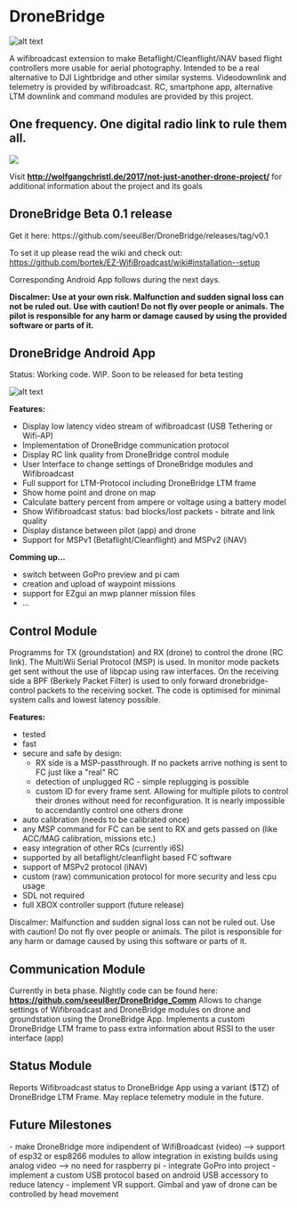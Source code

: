 # DroneBridge
![alt text](https://raw.githubusercontent.com/seeul8er/DroneBridge/master/wiki/DroneBridgeLogo-1_smaller.png)

A wifibroadcast extension to make Betaflight/Cleanflight/iNAV based flight controllers more usable for aerial photography. Intended to be a real alternative to DJI Lightbridge and other similar systems. Videodownlink and telemetry is provided by wifibroadcast. RC, smartphone app, alternative LTM downlink and command modules are provided by this project.

<h2>One frequency. One digital radio link to rule them all.</h2>
<img src="https://github.com/seeul8er/DroneBridge/blob/master/wiki/oneforall.jpg">

Visit <b>http://wolfgangchristl.de/2017/not-just-another-drone-project/</b> for additional information about the project and its goals

<h2>DroneBridge Beta 0.1 release</h2>
Get it here: https://github.com/seeul8er/DroneBridge/releases/tag/v0.1

To set it up please read the wiki and check out: https://github.com/bortek/EZ-WifiBroadcast/wiki#installation--setup

Corresponding Android App follows during the next days.


**Discalmer: Use at your own risk. Malfunction and sudden signal loss can not be ruled out. Use with caution! Do not fly over people or animals. The pilot is responsible for any harm or damage caused by using the provided software or parts of it.**

<h2>DroneBridge Android App</h2>

Status: Working code. WIP. Soon to be released for beta testing

![alt text](https://raw.githubusercontent.com/seeul8er/DroneBridge/master/wiki/dp_app-map-2017-10-29-kleiner.png)

<b>Features:</b>
 - Display low latency video stream of wifibroadcast (USB Tethering or Wifi-AP)
 - Implementation of DroneBridge communication protocol
 - Display RC link quality from DroneBridge control module
 - User Interface to change settings of DroneBridge modules and Wifibroadcast
 - Full support for LTM-Protocol including DroneBridge LTM frame
 - Show home point and drone on map
 - Calculate battery percent from ampere or voltage using a battery model
 - Show Wifibroadcast status: bad blocks/lost packets - bitrate and link quality
 - Display distance between pilot (app) and drone
 - Support for MSPv1 (Betaflight/Cleanflight) and MSPv2 (iNAV)

<b>Comming up...</b>
 - switch between GoPro preview and pi cam
 - creation and upload of waypoint missions
 - support for EZgui an mwp planner mission files
 - ...

<h2>Control Module</h2>

Programms for TX (groundstation) and RX (drone) to control the drone (RC link). The MultiWii Serial Protocol (MSP) is used.
In monitor mode packets get sent without the use of libpcap using raw interfaces. On the receiving side a BPF (Berkely Packet Filter) is used to only forward dronebridge-control packets to the receiving socket. The code is optimised for minimal system calls and lowest latency possible.

<b>Features:</b>
 - tested
 - fast
 - secure and safe by design: 
   - RX side is a MSP-passthrough. If no packets arrive nothing is sent to FC just like a "real" RC
   - detection of unplugged RC - simple replugging is possible
   - custom ID for every frame sent. Allowing for multiple pilots to control their drones without need for reconfiguration. It is nearly impossible to accendantly control one others drone
 - auto calibration (needs to be calibrated once)
 - any MSP command for FC can be sent to RX and gets passed on (like ACC/MAG calibration, missions etc.)
 - easy integration of other RCs (currently i6S)
 - supported by all betaflight/cleanflight based FC software
 - support of MSPv2 protocol (iNAV)
 - custom (raw) communication protocol for more security and less cpu usage
 - SDL not required
 - full XBOX controller support (future release)

Discalmer: Malfunction and sudden signal loss can not be ruled out. Use with caution! Do not fly over people or animals. The pilot is responsible for any harm or damage caused by using this software or parts of it.

<h2>Communication Module</h2>

Currently in beta phase.
Nightly code can be found here: <b>https://github.com/seeul8er/DroneBridge_Comm</b>
Allows to change settings of Wifibroadcast and DroneBridge modules on drone and groundstation using the DroneBridge App.
Implements a custom DroneBridge LTM frame to pass extra information about RSSI to the user interface (app)

<h2>Status Module</h2>
Reports Wifibroadcast status to DroneBridge App using a variant ($TZ) of DroneBridge LTM Frame. May replace telemetry module in the future.


<h2>Future Milestones</h2>
 - make DroneBridge more indipendent of WifiBroadcast (video) --> support of esp32 or esp8266 modules to allow integration in existing builds using analog video --> no need for raspberry pi
 - integrate GoPro into project
 - implement a custom USB protocol based on android USB accessory to reduce latency
 - implement VR support. Gimbal and yaw of drone can be controlled by head movement

